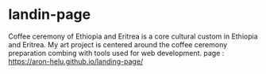 # landin-page


Coffee ceremony of Ethiopia and Eritrea is a core cultural custom in Ethiopia and Eritrea. My art project is centered around the coffee ceremony preparation combing with tools used for web development.
page : https://aron-helu.github.io/landing-page/
